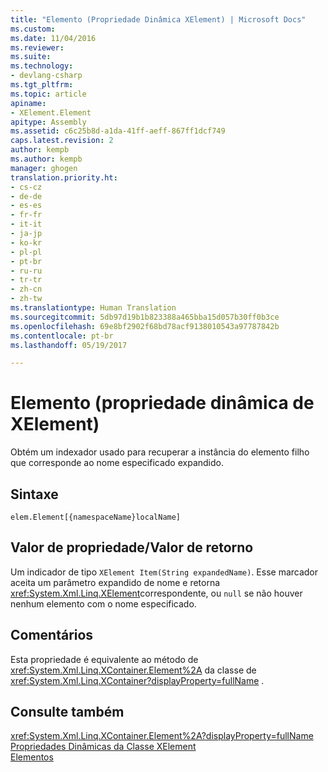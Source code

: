 ```yaml
---
title: "Elemento (Propriedade Dinâmica XElement) | Microsoft Docs"
ms.custom: 
ms.date: 11/04/2016
ms.reviewer: 
ms.suite: 
ms.technology:
- devlang-csharp
ms.tgt_pltfrm: 
ms.topic: article
apiname:
- XElement.Element
apitype: Assembly
ms.assetid: c6c25b8d-a1da-41ff-aeff-867ff1dcf749
caps.latest.revision: 2
author: kempb
ms.author: kempb
manager: ghogen
translation.priority.ht:
- cs-cz
- de-de
- es-es
- fr-fr
- it-it
- ja-jp
- ko-kr
- pl-pl
- pt-br
- ru-ru
- tr-tr
- zh-cn
- zh-tw
ms.translationtype: Human Translation
ms.sourcegitcommit: 5db97d19b1b823388a465bba15d057b30ff0b3ce
ms.openlocfilehash: 69e8bf2902f68bd78acf9138010543a97787842b
ms.contentlocale: pt-br
ms.lasthandoff: 05/19/2017

---
```

# <a name="element-xelement-dynamic-property"></a>Elemento (propriedade dinâmica de XElement)
Obtém um indexador usado para recuperar a instância do elemento filho que corresponde ao nome especificado expandido.  
  
## <a name="syntax"></a>Sintaxe  
  
```  
elem.Element[{namespaceName}localName]  
```  
  
## <a name="property-valuereturn-value"></a>Valor de propriedade/Valor de retorno  
 Um indicador de tipo `XElement Item(String expandedName)`. Esse marcador aceita um parâmetro expandido de nome e retorna <xref:System.Xml.Linq.XElement>correspondente, ou `null` se não houver nenhum elemento com o nome especificado.  
  
## <a name="remarks"></a>Comentários  
 Esta propriedade é equivalente ao método de <xref:System.Xml.Linq.XContainer.Element%2A> da classe de <xref:System.Xml.Linq.XContainer?displayProperty=fullName> .  
  
## <a name="see-also"></a>Consulte também  
 <xref:System.Xml.Linq.XContainer.Element%2A?displayProperty=fullName>   
 [Propriedades Dinâmicas da Classe XElement](../designers/xelement-class-dynamic-properties.md)   
 [Elementos](../designers/elements-xelement-dynamic-property.md)

